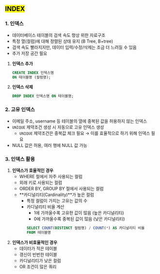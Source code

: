 ## <mark color="#fbc956">INDEX</mark>

### 1. 인덱스

- 데이터베이스 테이블의 검색 속도 향상 위한 자료구조
- 특정 열(컬럼)에 대해 정렬된 상태 유지 (B Tree, B+tree)
- 검색 속도 빨라지지만, 데이터 입력/수정/삭제는 조금 더 느려질 수 있음
- 추가 저장 공간 필요

1. **인덱스 추가**

   ```sql
   CREATE INDEX 인덱스명
   ON 테이블명 (컬럼명);
   ```

2. **인덱스 삭제**

   ```sql
   DROP INDEX 인덱스명 ON 테이블명;
   ```

### 2. 고유 인덱스

- 이메일 주소, username 등 테이블의 열에 중복된 값을 허용하지 않는 인덱스
- `UNIQUE` 제약조건 생성 시 자동으로 고유 인덱스 생성
  - `UNIQUE` 제약조건은 중복값 체크 필요 → 이를 효율적으로 하기 위해 인덱스 필요
- NULL 값은 허용, 여러 행에 NULL 값 가능

### 3. 인덱스 활용

1. **인덱스가 효율적인 경우**
   - WHERE 절에서 자주 사용되는 컬럼
   - 외래 키로 사용되는 컬럼
   - ORDER BY, GROUP BY 절에서 사용되는 컬럼
   - **카디널리티(Cardinality)**가 높은 컬럼
     - 특정 컬럼이 가지는 고유는 값의 수
     - 카디널리티 비율 계산
       - 1에 가까울수록 고유한 값이 많음 (높은 카디널리티)
       - 0에 가까울수록 중복된 값이 많음 (낮은 카디널리티)
       ```sql
       SELECT COUNT(DISTINCT 컬럼명) / COUNT(*) AS 카디널리티 비율
       FROM 테이블명
       ```
2. **인덱스가 비효율적인 경우**
   - 데이터가 적은 테이블
   - 갱신이 빈번한 테이블
   - 카디널리티가 낮은 컬럼
   - OR 조건이 많은 쿼리

